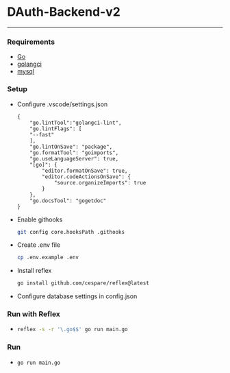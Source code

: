 # DAuth-Backend-v2
___

### Requirements
* [Go](https://go.dev/)
* [golangci](https://golangci-lint.run/usage/install/)
* [mysql](https://www.mysql.com/)

### Setup
* Configure .vscode/settings.json
    ```
    {
        "go.lintTool":"golangci-lint",
        "go.lintFlags": [
        "--fast"
        ],
        "go.lintOnSave": "package",
        "go.formatTool": "goimports",
        "go.useLanguageServer": true,
        "[go]": {
            "editor.formatOnSave": true,
            "editor.codeActionsOnSave": {
                "source.organizeImports": true
            }
        },
        "go.docsTool": "gogetdoc"
    }
    ```
* Enable githooks
    ``` sh
    git config core.hooksPath .githooks
    ``` 
* Create .env file
    ``` sh
    cp .env.example .env
    ```

* Install reflex
   ``` sh
   go install github.com/cespare/reflex@latest
   ```


* Configure database settings in config.json

### Run with Reflex
* 
    ``` sh
    reflex -s -r '\.go$$' go run main.go
    ```

### Run
* 
    ``` sh
    go run main.go
    ```
   